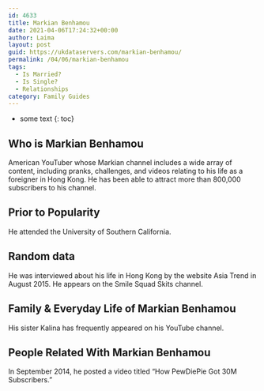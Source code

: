 ```yaml
---
id: 4633
title: Markian Benhamou
date: 2021-04-06T17:24:32+00:00
author: Laima
layout: post
guid: https://ukdataservers.com/markian-benhamou/
permalink: /04/06/markian-benhamou
tags:
  - Is Married?
  - Is Single?
  - Relationships
category: Family Guides
---
```


* some text
{: toc}


## Who is Markian Benhamou
                  
                  
                  
American YouTuber whose Markian channel includes a wide array of content, including pranks, challenges, and videos relating to his life as a foreigner in Hong Kong. He has been able to attract more than 800,000 subscribers to his channel.
                  
              
            
              
            
                
                
                
## Prior to Popularity
                  
                  
                  
He attended the University of Southern California.
                  
              
            
              
            
                
                
                
## Random data
                  
                  
                  
He was interviewed about his life in Hong Kong by the website Asia Trend in August 2015. He appears on the Smile Squad Skits channel.
                  
              
            
              
            
                
                
                
## Family & Everyday Life of Markian Benhamou
                  
                  
                  
His sister Kalina has frequently appeared on his YouTube channel.
                  
              
            
              
            
                
                
                
## People Related With Markian Benhamou
                  
                  
                  
In September 2014, he posted a video titled &#8220;How PewDiePie Got 30M Subscribers.&#8221;
                  
              
            
              
            
                
              
            
              
              
            
            
              
            
          
          
          